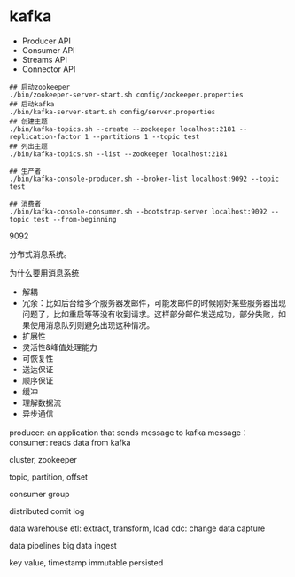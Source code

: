 # kafka

* Producer API
* Consumer API
* Streams API
* Connector API

```
## 启动zookeeper
./bin/zookeeper-server-start.sh config/zookeeper.properties
## 启动kafka
./bin/kafka-server-start.sh config/server.properties
## 创建主题
./bin/kafka-topics.sh --create --zookeeper localhost:2181 --replication-factor 1 --partitions 1 --topic test
## 列出主题
./bin/kafka-topics.sh --list --zookeeper localhost:2181

## 生产者
./bin/kafka-console-producer.sh --broker-list localhost:9092 --topic test

## 消费者
./bin/kafka-console-consumer.sh --bootstrap-server localhost:9092 --topic test --from-beginning
```


9092

分布式消息系统。


为什么要用消息系统

* 解耦
* 冗余：比如后台给多个服务器发邮件，可能发邮件的时候刚好某些服务器出现问题了，比如重启等等没有收到请求。这样部分邮件发送成功，部分失败，如果使用消息队列则避免出现这种情况。
* 扩展性
* 灵活性&峰值处理能力
* 可恢复性
* 送达保证
* 顺序保证
* 缓冲
* 理解数据流
* 异步通信


producer: an application that sends message to kafka
message：
consumer: reads data from kafka

cluster, zookeeper

topic,
partition,
offset

consumer group


distributed comit log

data warehouse
etl: extract, transform, load
cdc: change data capture

data pipelines
big data ingest

key value, timestamp
immutable
persisted
